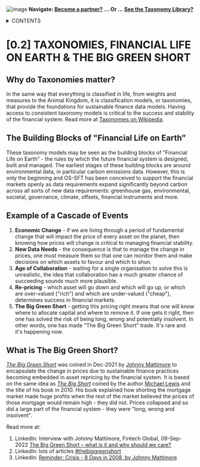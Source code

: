 ![image](https://user-images.githubusercontent.com/112073913/188821900-0c411acf-fbdd-4163-adc9-3ba4e2be78df.png)
**Navigate: [Become a partner?](https://github.com/OS-SFT/06-COLLABORATORS-PARTNERS)**
**... Or ... [See the Taxonomy Library?](https://github.com/orgs/OS-SFT/projects/2)**

<details><summary>CONTENTS</summary>
<p>

[0] [OS-SFT OVERVIEW](https://github.com/OS-SFT/0-OS-SFT-OVERVIEW)

- [0.1] [OS-SFT HISTORY](https://github.com/OS-SFT/0.1-OS-SFT-OVERVIEW-this-page-)

- [0.2] [TAXONOMIES, FINANCIAL LIFE ON EARTH & THE BIG GREEN SHORT](https://github.com/OS-SFT/0.2-TAXONOMIES-FINANCIAL-LIFE-ON-EARTH-AND-THE-BIG-GREEN-SHORT)

- [0.3] [INTRODUCTION TO OPEN-SOURCE](https://github.com/OS-SFT/0.3-INTRODUCTION-TO-OPEN-SOURCE)

[1] [TAXONOMY FILES](https://github.com/OS-SFT/01-TAXONOMY-FILES)

[2] [TAXONOMY TOOLS](https://github.com/OS-SFT/02-TAXONOMY-TOOLS)

[3] [TAXONOMY RESEARCH PAPERS](https://github.com/OS-SFT/03-TAXONOMY-RESEARCH-PAPERS)

[4] [TAXONOMY USE CASES](https://github.com/OS-SFT/04-TAXONOMY-USE-CASES)

[5] [TAXONOMY BACKLOG](https://github.com/OS-SFT/05-TAXONOMY-BACKLOG)

[6] [PARTNERS](https://github.com/OS-SFT/06-COLLABORATORS-PARTNERS)

[7] [NEWS](https://github.com/OS-SFT/07-NEWS)

[8] [KEY CONTACTS](https://github.com/OS-SFT/08-KEY-CONTACTS)

[9] [PROJECT GOVERNANCE](https://github.com/OS-SFT/09-PROJECT-GOVERNANCE)

[10] [INDEX AND GLOSSARY](https://github.com/OS-SFT/10-INDEX-AND-GLOSSARY)
</p>
</details>

# [0.2] TAXONOMIES, FINANCIAL LIFE ON EARTH & THE BIG GREEN SHORT

## Why do Taxonomies matter?
In the same way that everything is classified in life, from weights and measures to the Animal Kingdom, it is classification models, or taxonomies, that provide the foundations for sustainable finance data models. Having access to consistent taxonomy models is critical to the success and stability of the financial system. Read more at [Taxonomies on Wikipedia](https://en.wikipedia.org/wiki/Taxonomy).
 
## The Building Blocks of "Financial Life on Earth”
These taxonomy models may be seen as the building blocks of "Financial Life on Earth” - the rules by which the future financial system is designed, built and managed. The earliest stages of these building blocks are around environmental data, in particular carbon emissions data. However, this is only the beginning and OS-SFT has been conceived to support the financial markets openly as data requirements expand significantly beyond carbon across all sorts of new data requirements: greenhouse gas, environmental, societal, governance, climate, offsets, financial instruments and more. 

## Example of a Cascade of Events
1. **Economic Change** - if we are living through a period of fundamental change that will impact the price of every asset on the planet, then knowing how prices will change is critical to managing financial stability.
2. **New Data Needs** - the consequence is that to manage the change in prices, one must measure them so that one can monitor them and make decisions on which assets to favour and which to shun. 
3. **Age of Collaboration** - waiting for a single organisation to solve this is unrealistic, the idea that collaboration has a much greater chance of succeeding sounds much more plausible.
4. **Re-pricing** - which asset will go down and which will go up, or which are over-valued ("rich") and which are under-valued ("cheap"), determines success in financial markets.
5. **The Big Green Short** - getting this pricing right means that one will know where to allocate capital and where to remove it. If one gets it right, then one has solved the risk of being long, wrong and potentially insolvent. In other words, one has made "The Big Green Short" trade. It's rare and it's happening now.

## What is The Big Green Short?
*[The Big Green Short](https://www.linkedin.com/posts/johnny-d-mattimore-082969136_commentary-esg-investing-needs-standards-activity-6877604641610231808-Dk6h?utm_source=share&utm_medium=member_desktop)* was coined in Dec-2021 by [Johnny Mattimore](https://www.linkedin.com/in/johnny-d-mattimore-082969136/) to encapsulate the change in prices due to sustainable finance practices becoming embedded in asset repricing by the financial system. It is based on the same idea as *[The Big Short](https://en.wikipedia.org/wiki/The_Big_Short)* coined by the author [Michael Lewis](https://en.wikipedia.org/wiki/Michael_Lewis) and the title of his book in 2010. His book explained how shorting the mortgage market made huge profits when the rest of the market believed the prices of those mortgage would remain high - they did not. Prices collapsed and so did a large part of the financial system - they were "long, wrong and insolvent".

Read more at:
1. LinkedIn: Interview with Johnny Mattimore, Fintech Global, 09-Sep-2022 [The Big Green Short – what is it and why should we care?](https://member.fintech.global/2022/09/09/the-big-green-short-what-is-it-and-why-should-we-care/)
2. LinkedIn: lots of articles [#thebiggreenshort](https://www.linkedin.com/feed/hashtag/?keywords=thebiggreenshort)
3. LinkedIn: [Reminder: Crisis - 8 Days in 2008, by Johnny Mattimore](https://www.linkedin.com/pulse/reminder-crisis-8-days-2008-johnny-d-mattimore/)
